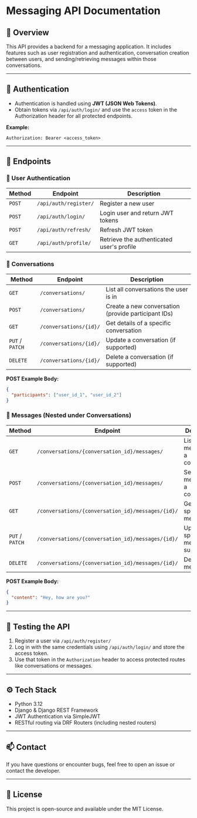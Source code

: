 # Messaging API Documentation

## 📌 Overview

This API provides a backend for a messaging application. It includes features such as user registration and authentication, conversation creation between users, and sending/retrieving messages within those conversations.

---

## 🔐 Authentication

* Authentication is handled using **JWT (JSON Web Tokens)**.
* Obtain tokens via `/api/auth/login/` and use the `access` token in the Authorization header for all protected endpoints.

**Example:**

```http
Authorization: Bearer <access_token>
```

---

## 🚀 Endpoints

### 👤 User Authentication

| Method | Endpoint              | Description                               |
| ------ | --------------------- | ----------------------------------------- |
| `POST` | `/api/auth/register/` | Register a new user                       |
| `POST` | `/api/auth/login/`    | Login user and return JWT tokens          |
| `POST` | `/api/auth/refresh/`  | Refresh JWT token                         |
| `GET`  | `/api/auth/profile/`  | Retrieve the authenticated user's profile |

### 💬 Conversations

| Method          | Endpoint               | Description                                         |
| --------------- | ---------------------- | --------------------------------------------------- |
| `GET`           | `/conversations/`      | List all conversations the user is in               |
| `POST`          | `/conversations/`      | Create a new conversation (provide participant IDs) |
| `GET`           | `/conversations/{id}/` | Get details of a specific conversation              |
| `PUT` / `PATCH` | `/conversations/{id}/` | Update a conversation (if supported)                |
| `DELETE`        | `/conversations/{id}/` | Delete a conversation (if supported)                |

**POST Example Body:**

```json
{
  "participants": ["user_id_1", "user_id_2"]
}
```

### 📨 Messages (Nested under Conversations)

| Method          | Endpoint                                          | Description                              |
| --------------- | ------------------------------------------------- | ---------------------------------------- |
| `GET`           | `/conversations/{conversation_id}/messages/`      | List all messages in a conversation      |
| `POST`          | `/conversations/{conversation_id}/messages/`      | Send a new message in a conversation     |
| `GET`           | `/conversations/{conversation_id}/messages/{id}/` | Get a specific message                   |
| `PUT` / `PATCH` | `/conversations/{conversation_id}/messages/{id}/` | Update a specific message (if supported) |
| `DELETE`        | `/conversations/{conversation_id}/messages/{id}/` | Delete a message                         |

**POST Example Body:**

```json
{
  "content": "Hey, how are you?"
}
```

---

## 🧪 Testing the API

1. Register a user via `/api/auth/register/`
2. Log in with the same credentials using `/api/auth/login/` and store the access token.
3. Use that token in the `Authorization` header to access protected routes like conversations or messages.

---

## ⚙️ Tech Stack

* Python 3.12
* Django & Django REST Framework
* JWT Authentication via SimpleJWT
* RESTful routing via DRF Routers (including nested routers)

---

## 📫 Contact

If you have questions or encounter bugs, feel free to open an issue or contact the developer.

---

## 📝 License

This project is open-source and available under the MIT License.
